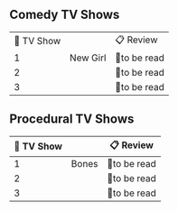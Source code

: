 ## Comedy TV Shows

|            |          |              |
| ---------- | -------- | ------------ |
| 📖 TV Show |          | 📋 Review    |
| 1          | New Girl | 📘to be read |
| 2          |          | 📘to be read |
| 3          |          | 📘to be read |

## Procedural TV Shows

| 📖 TV Show |       | 📋 Review    |
| ---------- | ----- | ------------ |
| 1          | Bones | 📘to be read |
| 2          |       | 📘to be read |
| 3          |       | 📘to be read |
